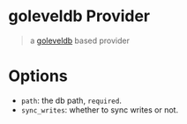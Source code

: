 goleveldb Provider
=================
> a [goleveldb](https://github.com/syndtr/goleveldb) based provider

Options
=======
- `path`: the db path, `required`.
- `sync_writes`: whether to sync writes or not.
